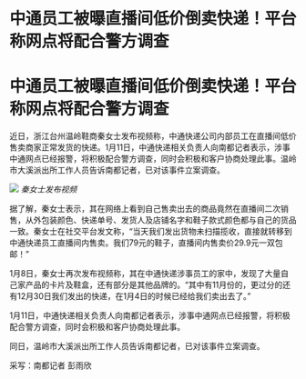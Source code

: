 # 中通员工被曝直播间低价倒卖快递！平台称网点将配合警方调查

# 中通员工被曝直播间低价倒卖快递！平台称网点将配合警方调查

近日，浙江台州温岭鞋商秦女士发布视频称，中通快递公司内部员工在直播间低价售卖商家正常发货的快递。1月11日，中通快递相关负责人向南都记者表示，涉事中通网点已经报警，将积极配合警方调查，同时会积极和客户协商处理此事。温岭市大溪派出所工作人员告诉南都记者，已对该事件立案调查。

![](https://inews.gtimg.com/om_bt/Ojb05dg9dB8Ir8PdYIU35TaMjKyVFDFKD1wL1Jqx9EaRIAA/1000)
_秦女士发布视频_

据了解，秦女士表示，其在网络上看到自己售卖出去的商品竟然在直播间二次销售，从外包装颜色、快递单号、发货人及店铺名字和鞋子款式颜色都与自己的货品一致。秦女士在社交平台发文称，“当天我们发出货物未扫描揽收，直接就转移到中通快递员工直播间内售卖。我们79元的鞋子，直播间内售卖价29.9元一双包邮！”

1月8日，秦女士再次发布视频称，其在中通快递涉事员工的家中，发现了大量自己家产品的卡片及鞋盒，还有部分是其他品牌的。“其中有11月份的，更过分的还有12月30日我们发出的快递，在1月4日的时候已经给我们卖出去了。”

1月11日，中通快递相关负责人向南都记者表示，涉事中通网点已经报警，将积极配合警方调查，同时会积极和客户协商处理此事。

同日，温岭市大溪派出所工作人员告诉南都记者，已对该事件立案调查。

采写：南都记者 彭雨欣

